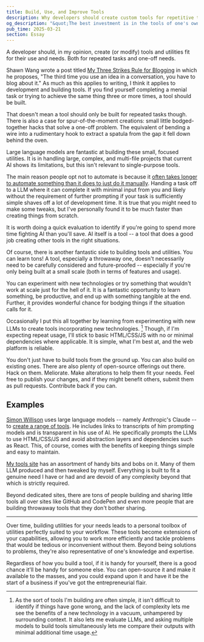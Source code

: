 ```yaml
---
title: Build, Use, and Improve Tools
description: Why developers should create custom tools for repetitive tasks and one-off needs, with discussion of how LLMs can accelerate tool development, the learning benefits of building utilities, and how personal tools become valuable assets in your workflow and beyond.
og_description: "&quot;The best investment is in the tools of one's own trade.&quot; - Benjamin Franklin"
pub_time: 2025-03-21
section: Essay
---
```


A developer should, in my opinion, create (or modify) tools and utilities fit for their use and needs. Both for repeated tasks and one-off needs.

Shawn Wang wrote a post titled [My Three Strikes Rule for Blogging](https://www.swyx.io/three-strikes) in which he proposes, "The third time you use an idea in a conversation, you have to blog about it." As much as this applies to writing, I think it applies to development and building tools. If you find yourself completing a menial task or trying to achieve the same thing three or more times, a tool should be built.

That doesn't mean a tool should only be built for repeated tasks though. There is also a case for spur-of-the-moment creations: small little bodged-together hacks that solve a one-off problem. The equivalent of bending a wire into a rudimentary hook to extract a spatula from the gap it fell down behind the oven.

Large language models are fantastic at building these small, focused utilities. It is in handling large, complex, and multi-file projects that current AI shows its limitations, but this isn't relevant to single-purpose tools.

The main reason people opt not to automate is because it [often takes longer to automate something than it does to just do it manually](https://xkcd.com/1319/). Handing a task off to a LLM where it can complete it with minimal input from you and likely without the requirement of further prompting if your task is sufficiently simple shaves off a lot of development time. It is true that you might need to make some tweaks, but I've personally found it to be much faster than creating things from scratch.

It is worth doing a quick evaluation to identify if you're going to spend more time fighting AI than you'll save. AI itself is a tool -- a tool that does a good job creating other tools in the right situations.

Of course, there is another fantastic side to building tools and utilities. You can learn tons! A tool, especially a throwaway one, doesn't necessarily need to be carefully considered and future-proofed -- especially if you're only being built at a small scale (both in terms of features and usage).

You can experiment with new technologies or try something that wouldn't work at scale just for the hell of it. It is a fantastic opportunity to learn something, be productive, and end up with something tangible at the end. Further, it provides wonderful chance for bodging things if the situation calls for it.

Occasionally I put this all together by learning from experimenting with new LLMs to create tools incorporating new technologies. [^1] Though, if I'm expecting repeat usage, I'll stick to basic HTML/CSS/JS with no or minimal dependencies where applicable. It is simple, what I'm best at, and the web platform is reliable.

You don't just have to build tools from the ground up. You can also build on existing ones. There are also plenty of open-source offerings out there. Hack on them. Meliorate. Make alterations to help them fit your needs. Feel free to publish your changes, and if they might benefit others, submit them as pull requests. Contribute back if you can.

## Examples

[Simon Willison](https://simonwillison.net) uses large language models -- namely Anthropic's Claude -- to [create a range of tools](https://tools.simonwillison.net). He includes links to transcripts of him prompting models and is transparent in his use of AI. He specifically prompts the LLMs to use HTML/CSS/JS and avoid abstraction layers and dependencies such as React. This, of course, comes with the benefits of keeping things simple and easy to maintain.

[My tools site](https://tools.vale.rocks) has an assortment of handy bits and bobs on it. Many of them LLM produced and then tweaked by myself. Everything is built to fit a genuine need I have or had and are devoid of any complexity beyond that which is strictly required.

Beyond dedicated sites, there are tons of people building and sharing little tools all over sites like GitHub and CodePen and even more people that are building throwaway tools that they don't bother sharing.

---

Over time, building utilities for your needs leads to a personal toolbox of utilities perfectly suited to your workflow. These tools become extensions of your capabilities, allowing you to work more efficiently and tackle problems that would be tedious or inconvenient without them. Beyond being solutions to problems, they're also representative of one's knowledge and expertise.

Regardless of how you build a tool, if it is handy for yourself, there is a good chance it'll be handy for someone else. You can open-source it and make it available to the masses, and you could expand upon it and have it be the start of a business if you've got the entrepreneurial flair.

[^1]: As the sort of tools I'm building are often simple, it isn't difficult to identify if things have gone wrong, and the lack of complexity lets me see the benefits of a new technology in a vacuum, unhampered by surrounding context. It also lets me evaluate LLMs, and asking multiple models to build tools simultaneously lets me compare their outputs with minimal additional time usage.

